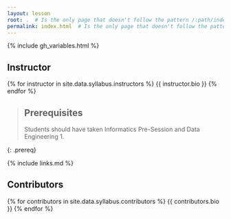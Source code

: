 ```yaml
---
layout: lesson
root: .  # Is the only page that doesn't follow the pattern /:path/index.html
permalink: index.html  # Is the only page that doesn't follow the pattern /:path/index.html
---
```


{% include gh_variables.html %}

## Instructor
{% for instructor in site.data.syllabus.instructors %}
{{ instructor.bio }}
{% endfor %}

> ## Prerequisites
> Students should have taken Informatics Pre-Session and Data Engineering 1.
> 
{: .prereq}

{% include links.md %}

## Contributors
{% for contributors in site.data.syllabus.contributors %}
{{ contributors.bio }}
{% endfor %}